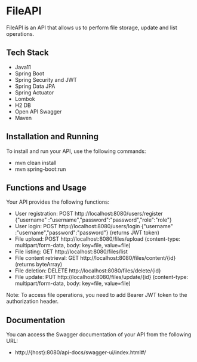 # FileAPI

FileAPI is an API that allows us to perform file storage, update and list operations.

## Tech Stack 

+ Java11
+ Spring Boot
+ Spring Security and JWT
+ Spring Data JPA
+ Spring Actuator
+ Lombok
+ H2 DB 
+ Open API Swagger
+ Maven

## Installation and Running

To install and run your API, use the following commands:

- mvn clean install
- mvn spring-boot:run

## Functions and Usage

Your API provides the following functions:

- User registration: POST http://localhost:8080/users/register {"username" :"username","password":"password","role":"role"}
- User login: POST http://localhost:8080/users/login {"username" :"username","password":"password"} (returns JWT token)
- File upload: POST http://localhost:8080/files/upload (content-type: multipart/form-data, body: key=file, value=file)
- File listing: GET http://localhost:8080/files/list
- File content retrieval: GET http://localhost:8080/files/content/{id} (returns byteArray)
- File deletion: DELETE http://localhost:8080/files/delete/{id}
- File update: PUT http://localhost:8080/files/update/{id} (content-type: multipart/form-data, body: key=file, value=file)

Note: To access file operations, you need to add Bearer JWT token to the authorization header.

## Documentation

You can access the Swagger documentation of your API from the following URL:

- http://{host}:8080/api-docs/swagger-ui/index.html#/